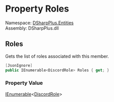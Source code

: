 # Property Roles

Namespace: [DSharpPlus.Entities](DSharpPlus.Entities.md)  
Assembly: DSharpPlus.dll

## <a id="DSharpPlus_Entities_DiscordMember_Roles"></a>Roles

Gets the list of roles associated with this member.

```csharp
[JsonIgnore]
public IEnumerable<DiscordRole> Roles { get; }
```

### Property Value

[IEnumerable](https://learn.microsoft.com/dotnet/api/system.collections.generic.ienumerable\-1)<[DiscordRole](DSharpPlus.Entities.DiscordRole.md)\>

